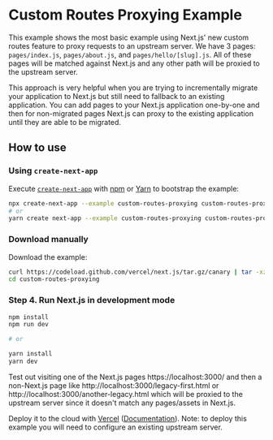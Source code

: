 # Custom Routes Proxying Example

This example shows the most basic example using Next.js' new custom routes feature to proxy requests to an upstream server. We have 3 pages: `pages/index.js`, `pages/about.js`, and `pages/hello/[slug].js`. All of these pages will be matched against Next.js and any other path will be proxied to the upstream server.

This approach is very helpful when you are trying to incrementally migrate your application to Next.js but still need to fallback to an existing application. You can add pages to your Next.js application one-by-one and then for non-migrated pages Next.js can proxy to the existing application until they are able to be migrated.

## How to use

### Using `create-next-app`

Execute [`create-next-app`](https://github.com/vercel/next.js/tree/canary/packages/create-next-app) with [npm](https://docs.npmjs.com/cli/init) or [Yarn](https://yarnpkg.com/lang/en/docs/cli/create/) to bootstrap the example:

```bash
npx create-next-app --example custom-routes-proxying custom-routes-proxying-app
# or
yarn create next-app --example custom-routes-proxying custom-routes-proxying-app
```

### Download manually

Download the example:

```bash
curl https://codeload.github.com/vercel/next.js/tar.gz/canary | tar -xz --strip=2 next.js-canary/examples/custom-routes-proxying
cd custom-routes-proxying
```

### Step 4. Run Next.js in development mode

```bash
npm install
npm run dev

# or

yarn install
yarn dev
```

Test out visiting one of the Next.js pages https://localhost:3000/ and then a non-Next.js page like http://localhost:3000/legacy-first.html or http://localhost:3000/another-legacy.html which will be proxied to the upstream server since it doesn't match any pages/assets in Next.js.

Deploy it to the cloud with [Vercel](https://vercel.com/import?filter=next.js&utm_source=github&utm_medium=readme&utm_campaign=next-example) ([Documentation](https://nextjs.org/docs/deployment)). Note: to deploy this example you will need to configure an existing upstream server.
